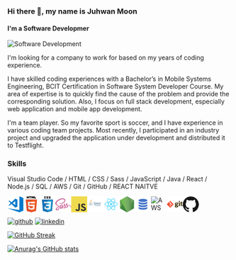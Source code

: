 ### Hi there 👋, my name is Juhwan Moon
#### I'm a Software Developmer
![Software Development](https://arturssmirnovs.github.io/github-profile-readme-generator/images/banner.png)

I'm looking for a company to work for based on my years of coding experience.

I have skilled coding experiences with a Bachelor’s in Mobile Systems Engineering, BCIT Certification in Software System Developer Course. My area of expertise is to quickly find the cause of the problem and provide the corresponding solution. Also, I focus on full stack development, especially web application and mobile app development.

I'm a team player. So my favorite sport is soccer, and I have experience in various coding team projects. Most recently, I participated in an industry project and upgraded the application under development and distributed it to Testflight.

### Skills

Visual Studio Code / HTML / CSS / Sass / JavaScript / Java / React / Node.js / SQL / AWS / Git / GitHub / REACT NAITVE 

<img align="left" alt="Visual Studio Code" width="36px" src="https://raw.githubusercontent.com/github/explore/80688e429a7d4ef2fca1e82350fe8e3517d3494d/topics/visual-studio-code/visual-studio-code.png" />
<img align="left" alt="HTML5" width="36px" src="https://raw.githubusercontent.com/github/explore/80688e429a7d4ef2fca1e82350fe8e3517d3494d/topics/html/html.png" />
<img align="left" alt="CSS3" width="36px" src="https://raw.githubusercontent.com/github/explore/80688e429a7d4ef2fca1e82350fe8e3517d3494d/topics/css/css.png" />
<img align="left" alt="Sass" width="36px" src="https://raw.githubusercontent.com/github/explore/80688e429a7d4ef2fca1e82350fe8e3517d3494d/topics/sass/sass.png" />
<img align="left" alt="JavaScript" width="36px" src="https://raw.githubusercontent.com/github/explore/80688e429a7d4ef2fca1e82350fe8e3517d3494d/topics/javascript/javascript.png" />
<img align="left" alt="Java" width="36px" src="https://raw.githubusercontent.com/github/explore/80688e429a7d4ef2fca1e82350fe8e3517d3494d/topics/java/java.png" />
<img align="left" alt="React" width="36px" src="https://raw.githubusercontent.com/github/explore/80688e429a7d4ef2fca1e82350fe8e3517d3494d/topics/react/react.png" />
<img align="left" alt="Node.js" width="36px" src="https://raw.githubusercontent.com/github/explore/80688e429a7d4ef2fca1e82350fe8e3517d3494d/topics/nodejs/nodejs.png" />
<img align="left" alt="SQL" width="36px" src="https://raw.githubusercontent.com/github/explore/80688e429a7d4ef2fca1e82350fe8e3517d3494d/topics/sql/sql.png" />
<img align="left" alt="AWS" width="36px" src="https://github.com/melanieshi0120/melanieshi0120/blob/master/images/AWS.jpeg" />
<img align="left" alt="Git" width="36px" src="https://raw.githubusercontent.com/github/explore/80688e429a7d4ef2fca1e82350fe8e3517d3494d/topics/git/git.png" />
<img align="left" alt="GitHub" width="36px" src="https://raw.githubusercontent.com/github/explore/78df643247d429f6cc873026c0622819ad797942/topics/github/github.png" />

<br />
<br />




[<img src='https://cdn.jsdelivr.net/npm/simple-icons@3.0.1/icons/github.svg' alt='github' height='40'>](https://github.com/juhwan1014)  [<img src='https://cdn.jsdelivr.net/npm/simple-icons@3.0.1/icons/linkedin.svg' alt='linkedin' height='40'>](https://www.linkedin.com/in/juhwan1014/)  





[![GitHub Streak](https://github-readme-streak-stats.herokuapp.com/?user=juhwan1014)](https://git.io/streak-stats)


 
 [![Anurag's GitHub stats](https://github-readme-stats.vercel.app/api?username=juhwan1014)](https://github.com/anuraghazra/github-readme-stats)
